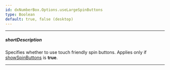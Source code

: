 ```yaml
---
id: dxNumberBox.Options.useLargeSpinButtons
type: Boolean
default: true, false (desktop)
---
```

---
##### shortDescription
Specifies whether to use touch friendly spin buttons. Applies only if [showSpinButtons](/api-reference/10%20UI%20Widgets/dxNumberBox/1%20Configuration/showSpinButtons.md '/Documentation/ApiReference/UI_Components/dxNumberBox/Configuration/#showSpinButtons') is **true**.

---
